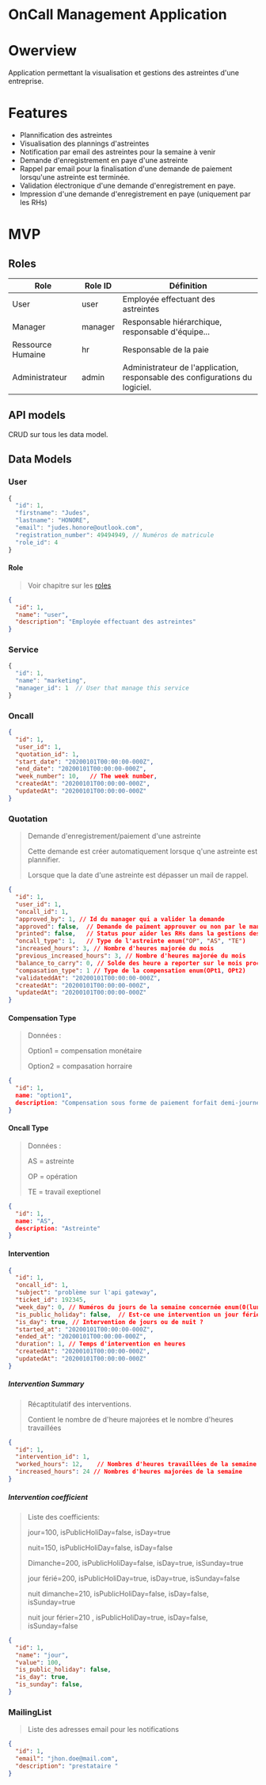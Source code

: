 # OnCall Management Application

# Owerview

Application permettant la visualisation et gestions des astreintes d'une entreprise.

# Features

* Plannification des astreintes
* Visualisation des plannings d'astreintes
* Notification par email des astreintes pour la semaine à venir
* Demande d'enregistrement en paye d'une astreinte
* Rappel par email pour la finalisation d'une demande de paiement lorsqu'une astreinte est terminée.
* Validation électronique d'une demande d'enregistrement en paye.
* Impression d'une demande d'enregistrement en paye (uniquement par les RHs)

# MVP

## Roles

| Role              | Role ID | Définition                                                   |
| ----------------- | ------- | ------------------------------------------------------------ |
| User              | user    | Employée effectuant des astreintes                           |
| Manager           | manager | Responsable hiérarchique, responsable d'équipe...            |
| Ressource Humaine | hr      | Responsable de la paie                                       |
| Administrateur    | admin   | Administrateur de l'application, responsable des configurations du logiciel. |


## API models

CRUD sur tous les data model.

## Data Models

### User

```js
{
  "id": 1,
  "firstname": "Judes",
  "lastname": "HONORE",
  "email": "judes.honore@outlook.com",
  "registration_number": 49494949, // Numéros de matricule
  "role_id": 4
}
```

#### Role

> Voir chapitre sur les [roles](##Roles)

```json
{
  "id": 1,
  "name": "user",
  "description": "Employée effectuant des astreintes"
}
```



### Service

```js
{
  "id": 1,
  "name": "marketing",
  "manager_id": 1  // User that manage this service
}
```



### Oncall

```json
{
  "id": 1,
  "user_id": 1,
  "quotation_id": 1,
  "start_date": "20200101T00:00:00-000Z",
  "end_date": "20200101T00:00:00-000Z",
  "week_number": 10,   // The week number,
  "createdAt": "20200101T00:00:00-000Z",
  "updatedAt": "20200101T00:00:00-000Z"
}
```



### Quotation

> Demande d'enregistrement/paiement d'une astreinte
>
> Cette demande est créer automatiquement lorsque q'une astreinte est plannifier.
>
> Lorsque que la date d'une astreinte est dépasser un mail de rappel.

```json
{
  "id": 1,
  "user_id": 1,
  "oncall_id": 1,
  "approved_by": 1, // Id du manager qui a valider la demande
  "approved": false,  // Demande de paiment approuver ou non par le manager,
  "printed": false,   // Status pour aider les RHs dans la gestions des astreintes
  "oncall_type": 1,   // Type de l'astreinte enum("OP", "AS", "TE")
  "increased_hours": 3, // Nombre d'heures majorée du mois
  "previous_increased_hours": 3, // Nombre d'heures majorée du mois
  "balance_to_carry": 0, // Solde des heure a reporter sur le mois prochain
  "compasation_type": 1 // Type de la compensation enum(OPt1, OPt2) 
  "validateddAt": "20200101T00:00:00-000Z",
  "createdAt": "20200101T00:00:00-000Z",
  "updatedAt": "20200101T00:00:00-000Z"
}
```

#### Compensation Type

> Données : 
>
> Option1 = compensation monétaire
>
> Option2 = compasation horraire

```json
{
  "id": 1,
  name: "option1",
  description: "Compensation sous forme de paiement forfait demi-journée"
}
```

#### Oncall Type

> Données :
>
> AS = astreinte
>
> OP = opération
>
> TE = travail exeptionel

```json
{
  "id": 1,
  name: "AS",
  description: "Astreinte"
}
```

#### Intervention

```json
{
  "id": 1,
  "oncall_id": 1,
  "subject": "problème sur l'api gateway",
  "ticket_id": 192345,
  "week_day": 0, // Numéros du jours de la semaine concernée enum(0(lundi)->6(dimanche))
  "is_public_holiday": false,  // Est-ce une intervention un jour férié ?
  "is_day": true, // Intervention de jours ou de nuit ?
  "started_at": "20200101T00:00:00-000Z",
  "ended_at": "20200101T00:00:00-000Z",
  "duration": 1, // Temps d'intervention en heures
  "createdAt": "20200101T00:00:00-000Z",
  "updatedAt": "20200101T00:00:00-000Z"
}
```

##### Intervention Summary

> Récaptitulatif des interventions.
>
> Contient le nombre de d'heure majorées et le nombre d'heures travaillées

```json
{
  "id": 1,
  "intervention_id": 1,
  "worked_hours": 12,    // Nombres d'heures travaillées de la semaine
  "increased_hours": 24 // Nombres d'heures majorées de la semaine
}
```



##### Intervention coefficient

> Liste des coefficients:
>
> jour=100, isPublicHoliDay=false, isDay=true
>
>  nuit=150,  isPublicHoliDay=false, isDay=false
>
> Dimanche=200, isPublicHoliDay=false, isDay=true, isSunday=true
>
> jour férié=200, isPublicHoliDay=true, isDay=true, isSunday=false
>
> nuit dimanche=210, isPublicHoliDay=false, isDay=false, isSunday=true
>
> nuit jour férier=210 , isPublicHoliDay=true, isDay=false, isSunday=false

```json
{
  "id": 1,
  "name": "jour",
  "value": 100,
  "is_public_holiday": false,
  "is_day": true,
  "is_sunday": false,
}
```



### MailingList

>  Liste des adresses email pour les notifications

```json
{
  "id": 1,
  "email": "jhon.doe@mail.com",
  "description": "prestataire "
}
```




